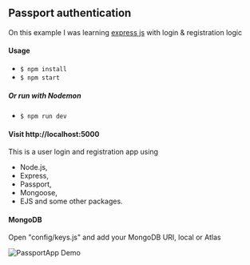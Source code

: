 Passport authentication
----------------------------

On this example I was learning [express js](https://www.youtube.com/watch?v=6FOq4cUdH8k) with login & registration logic 

#### Usage
- `$ npm install`
- `$ npm start`

##### Or run with Nodemon
- `$ npm run dev`

#### Visit http://localhost:5000

This is a user login and registration app using 
- Node.js, 
- Express, 
- Passport, 
- Mongoose, 
- EJS and some other packages.

#### MongoDB
Open "config/keys.js" and add your MongoDB URI, local or Atlas

![PassportApp Demo](PassportApp.gif)
